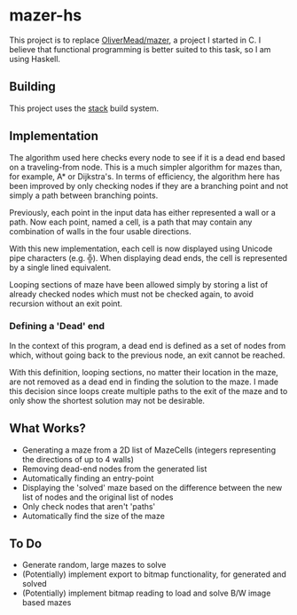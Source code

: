 # mazer-hs
This project is to replace [OliverMead/mazer](https://github.com/OliverMead/mazer),
a project I started in C.
I believe that functional programming is better suited to this task, so I am
using Haskell.
## Building
This project uses the [stack](https://docs.haskellstack.org/en/stable/build_command/) build system.
## Implementation
The algorithm used here checks every node to see if it is a dead end based on a traveling-from node.
This is a much simpler algorithm for mazes than, for example, A\* or Dijkstra's.
In terms of efficiency, the algorithm here has been improved by only checking nodes if they are a 
branching point and not simply a path between branching points.

Previously, each point in the input data has either represented a wall or a path. Now each point, 
named a cell, is a path that may contain any combination of walls in the four usable directions.

With this new implementation, each cell is now displayed using Unicode pipe characters (e.g. ╬). When 
displaying dead ends, the cell is represented by a single lined equivalent.

Looping sections of maze have been allowed simply by storing a list of already checked nodes
which must not be checked again, to avoid recursion without an exit point.
### Defining a 'Dead' end 
In the context of this program, a dead end is defined as a set of nodes from which, without going back 
to the previous node, an exit cannot be reached. 

With this definition, looping sections, no matter their location in the maze, are not removed as a dead 
end in finding the solution to the maze. I made this decision since loops create multiple paths to the 
exit of the maze and to only show the shortest solution may not be desirable.

## What Works?
- Generating a maze from a 2D list of MazeCells (integers representing the directions of up to 4 walls)
- Removing dead-end nodes from the generated list
- Automatically finding an entry-point
- Displaying the 'solved' maze based on the difference between the new list of nodes and the original list
  of nodes
- Only check nodes that aren't 'paths'
- Automatically find the size of the maze
## To Do
- Generate random, large mazes to solve
- (Potentially) implement export to bitmap functionality, for generated and solved 
- (Potentially) implement bitmap reading to load and solve B/W image based mazes

